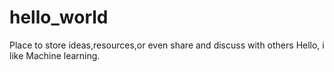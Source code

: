 # hello_world
Place to store ideas,resources,or even share and discuss with others
Hello, i like Machine learning.
